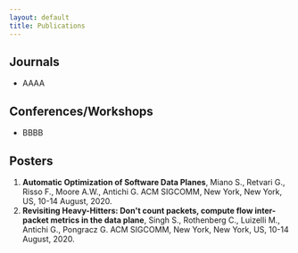 ```yaml
---
layout: default
title: Publications
---
```


## Journals

- AAAA

## Conferences/Workshops

- BBBB


## Posters

01. **Automatic Optimization of Software Data Planes**, 
Miano S., Retvari G., Risso F., Moore A.W., Antichi G.
ACM SIGCOMM, New York, New York, US, 10-14 August, 2020.  
02. **Revisiting Heavy-Hitters: Don't count packets, compute flow inter-packet metrics in the data plane**,
Singh S., Rothenberg C., Luizelli M., Antichi G., Pongracz G.
ACM SIGCOMM, New York, New York, US, 10-14 August, 2020.
